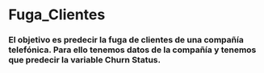 # Fuga_Clientes
### El objetivo es predecir la fuga de clientes de una compañía telefónica. Para ello tenemos datos de la compañía y tenemos que predecir la variable Churn Status.
